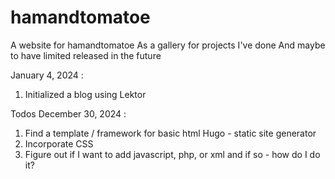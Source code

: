 # hamandtomatoe
A website for hamandtomatoe
As a gallery for projects I've done
And maybe to have limited released in the future

January 4, 2024 :
1. Initialized a blog using Lektor

Todos December 30, 2024 :
1. Find a template / framework for basic html
    Hugo - static site generator
2. Incorporate CSS
3. Figure out if I want to add javascript, php, or xml and if so - how do I do it?